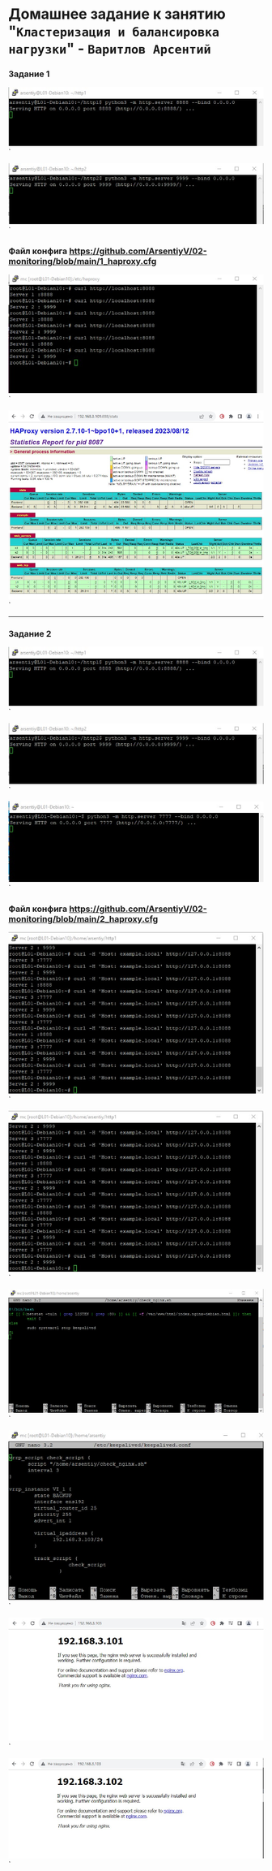 # Домашнее задание к занятию "`Кластеризация и балансировка нагрузки`" - `Варитлов Арсентий`


### Задание 1

![Скриншот 1](https://github.com/ArsentiyV/02-monitoring/blob/main/img/web01.jpg)`

![Скриншот 2](https://github.com/ArsentiyV/02-monitoring/blob/main/img/web02.jpg)`

### Файл конфига https://github.com/ArsentiyV/02-monitoring/blob/main/1_haproxy.cfg

![Скриншот 3](https://github.com/ArsentiyV/02-monitoring/blob/main/img/haproxy01.jpg)`

![Скриншот 4](https://github.com/ArsentiyV/02-monitoring/blob/main/img/haproxy02.jpg)`

---

### Задание 2

![Скриншот 1](https://github.com/ArsentiyV/02-monitoring/blob/main/img/web01.jpg)`

![Скриншот 2](https://github.com/ArsentiyV/02-monitoring/blob/main/img/web02.jpg)`

![Скриншот 2](https://github.com/ArsentiyV/02-monitoring/blob/main/img/web03.jpg)`

### Файл конфига https://github.com/ArsentiyV/02-monitoring/blob/main/2_haproxy.cfg

![Скриншот 3](https://github.com/ArsentiyV/02-monitoring/blob/main/img/haproxy03.jpg)`

![Скриншот 4](https://github.com/ArsentiyV/02-monitoring/blob/main/img/haproxy03.jpg)`



![Скриншот 1](https://github.com/ArsentiyV/02-monitoring/blob/main/img/check_nginx_sh.jpg)`

![Скриншот 2](https://github.com/ArsentiyV/02-monitoring/blob/main/img/keepalived_conf.jpg)`

![Скриншот 3](https://github.com/ArsentiyV/02-monitoring/blob/main/img/state_1.jpg)`

![Скриншот 4](https://github.com/ArsentiyV/02-monitoring/blob/main/img/state_2.jpg)`




